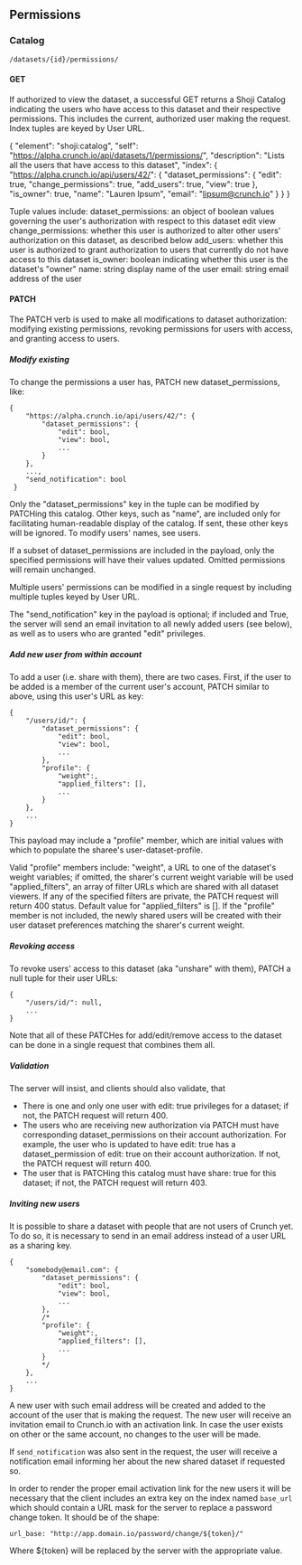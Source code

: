 ## Permissions

### Catalog

`/datasets/{id}/permissions/`

#### GET

If authorized to view the dataset, a successful GET returns a Shoji Catalog indicating the users who have access to this dataset and their respective permissions. This includes the current, authorized user making the request. Index tuples are keyed by User URL. 

{
    "element": "shoji:catalog",
    "self": "https://alpha.crunch.io/api/datasets/1/permissions/",
    "description": "Lists all the users that have access to this dataset",
    "index": {
        "https://alpha.crunch.io/api/users/42/": {
            "dataset_permissions": {
                "edit": true,
                "change_permissions": true,
                "add_users": true,
                "view": true
            },
            "is_owner": true,
            "name": "Lauren Ipsum",
            "email": "lipsum@crunch.io"
        }
    }
}

Tuple values include:
dataset_permissions: an object of boolean values governing the user's authorization with respect to this dataset
edit
view
change_permissions: whether this user is authorized to alter other users' authorization on this dataset, as described below
add_users: whether this user is authorized to grant authorization to users that currently do not have access to this dataset
is_owner: boolean indicating whether this user is the dataset's "owner"
name: string display name of the user
email: string email address of the user

#### PATCH

The PATCH verb is used to make all modifications to dataset authorization: modifying existing permissions, revoking permissions for users with access, and granting access to users. 

##### Modify existing

To change the permissions a user has, PATCH new dataset_permissions, like:

    {
        "https://alpha.crunch.io/api/users/42/": {
            "dataset_permissions": {
                "edit": bool,
                "view": bool,
                ...
            }
        },
        ...,
        "send_notification": bool
     }

Only the "dataset_permissions" key in the tuple can be modified by PATCHing this catalog. Other keys, such as "name", are included only for facilitating human-readable display of the catalog. If sent, these other keys will be ignored. To modify users' names, see users.

If a subset of dataset_permissions are included in the payload, only the specified permissions will have their values updated. Omitted permissions will remain unchanged.

Multiple users' permissions can be modified in a single request by including multiple tuples keyed by User URL. 

The "send_notification" key in the payload is optional; if included and True, the server will send an email invitation to all newly added users (see below), as well as to users who are granted "edit" privileges. 

##### Add new user from within account

To add a user (i.e. share with them), there are two cases. First, if the user to be added is a member of the current user's account, PATCH similar to above, using this user's URL as key:

    {
        "/users/id/": {
            "dataset_permissions": {
                "edit": bool,
                "view": bool,
                ...
            },
            "profile": {
                "weight":, 
                "applied_filters": [],
                ...
            }
        },
        ...
    }

This payload may include a "profile" member, which are initial values with which to populate the sharee's user-dataset-profile. 

Valid "profile" members include:
"weight", a URL to one of the dataset's weight variables; if omitted, the sharer's current weight variable will be used
"applied_filters", an array of filter URLs which are shared with all dataset viewers. If any of the specified filters are private, the PATCH request will return 400 status. Default value for "applied_filters" is [].
If the "profile" member is not included, the newly shared users will be created with their user dataset preferences matching the sharer's current weight.

##### Revoking access

To revoke users' access to this dataset (aka "unshare" with them), PATCH a null tuple for their user URLs:

    {
        "/users/id/": null,
        ...
    }

Note that all of these PATCHes for add/edit/remove access to the dataset can be done in a single request that combines them all. 

##### Validation

The server will insist, and clients should also validate, that

* There is one and only one user with edit: true privileges for a dataset; if not, the PATCH request will return 400.
* The users who are receiving new authorization via PATCH must have corresponding dataset_permissions on their account authorization. For example, the user who is updated to have edit: true has a dataset_permission of edit: true on their account authorization. If not, the PATCH request will return 400.
* The user that is PATCHing this catalog must have share: true for this dataset; if not, the PATCH request will return 403.

##### Inviting new users

It is possible to share a dataset with people that are not users of Crunch yet. To do so, it is necessary to send in an email address instead of a user URL as a sharing key.

    {
        "somebody@email.com": {
            "dataset_permissions": {
                "edit": bool,
                "view": bool,
                ...
            },
            /*
            "profile": {
                "weight":, 
                "applied_filters": [],
                ...
            }
            */
        },
        ...
    }

A new user with such email address will be created and added to the account of the user that is making the request. The new user will receive an invitation email to Crunch.io with an activation link. In case the user exists on other or the same account, no changes to the user will be made.

If `send_notification` was also sent in the request, the user will receive a notification email informing her about the new shared dataset if requested so.

In order to render the proper email activation link for the new users it will be necessary that the client includes an extra key on the index named `base_url` which should contain a URL mask for the server to replace a password change token. It should be of the shape:

`url_base: "http://app.domain.io/password/change/${token}/"`

Where ${token} will be replaced by the server with the appropriate value.
